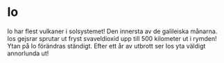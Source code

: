 # Io

Io har flest vulkaner i solsystemet! Den innersta av de galileiska månarna. Ios
gejsrar sprutar ut fryst svaveldioxid upp till 500 kilometer ut i rymden! Ytan
på Io förändras ständigt. Efter ett år av utbrott ser Ios yta väldigt annorlunda
ut!

